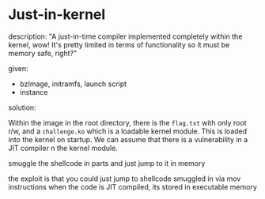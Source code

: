 # Just-in-kernel

description:
"A just-in-time compiler implemented completely within the kernel, wow! It's
pretty limited in terms of functionality so it must be memory safe, right?"

given:
- bzImage, initramfs, launch script
- instance

solution:

Within the image in the root directory, there is the `flag.txt` with only root
r/w, and a `challenge.ko` which is a loadable kernel module. This is loaded
into the kernel on startup. We can assume that there is a vulnerability
in a JIT compiler n the kernel module.

smuggle the shellcode in parts and just jump to it in memory

the exploit is that you could just jump to shellcode smuggled in via mov instructions
when the code is JIT compiled, its stored in executable memory

